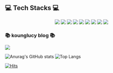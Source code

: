 

## 💻︎ Tech Stacks 💻︎
<div align=center>
	<img src="https://img.shields.io/badge/java-007396?style=for-the-badge&logo=OpenJDK&logoColor=white">
	<img src="https://img.shields.io/badge/Spring-6DB33F?style=for-the-badge&logo=Spring&logoColor=white">
        <img src="https://img.shields.io/badge/springboot-6DB33F?style=for-the-badge&logo=springboot&logoColor=white">
	<img src="https://img.shields.io/badge/Spring Security-6DB33F?style=for-the-badge&logo=Spring Security&logoColor=white">
        <img src="https://img.shields.io/badge/JUnit5-25A162?style=for-the-badge&logo=JUnit5&logoColor=white">
	<img src="https://img.shields.io/badge/MySQL-4479A1?style=for-the-badge&logo=MySQL&logoColor=white">
        <img src="https://img.shields.io/badge/HTML5-E34F26?style=for-the-badge&logo=HTML5&logoColor=white">
	<img src="https://img.shields.io/badge/CSS3-1572B6?style=for-the-badge&logo=CSS3&logoColor=white">
        <img src="https://img.shields.io/badge/JavaScript-F7DF1E?style=for-the-badge&logo=JavaScript&logoColor=white">
    <br>
    </div>
    
### 📚 kounglucy blog 📚
<div align=flex;>
    <a href="https://sweetpumkin.tistory.com">
        <img src="https://img.shields.io/badge/Tistory-f89b00?style=for-the-badge&logo=Tistory&logoColor=white"> 
    </a>
    <br>
     </div>








![Anurag's GitHub stats](https://github-readme-stats.vercel.app/api?username=kounglucy&show_icons=true&bg_color=00000000)
![Top Langs](https://github-readme-stats.vercel.app/api/top-langs/?username=kounglucy&langs_count=8)




[![Hits](https://hits.seeyoufarm.com/api/count/incr/badge.svg?url=https%3A%2F%2Fgithub.com%2Fkounglucy&count_bg=%233D7EC8&title_bg=%23555555&icon=github.svg&icon_color=%23E7E7E7&title=hits&edge_flat=false)](https://hits.seeyoufarm.com)

